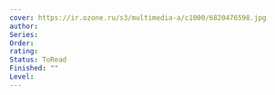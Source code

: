 ```yaml
---
cover: https://ir.ozone.ru/s3/multimedia-a/c1000/6820476598.jpg
author: 
Series: 
Order: 
rating: 
Status: ToRead
Finished: ""
Level:
---
```









